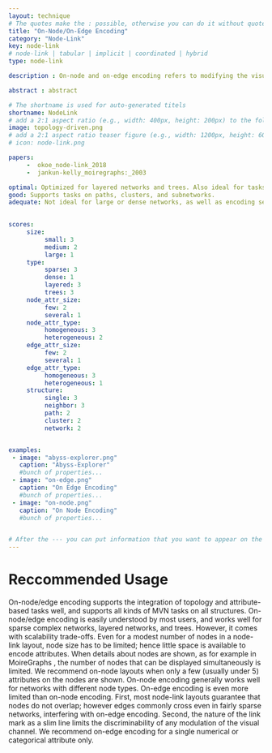 ```yaml
---
layout: technique
# The quotes make the : possible, otherwise you can do it without quotes
title: "On-Node/On-Edge Encoding"
category: "Node-Link"
key: node-link
# node-link | tabular | implicit | coordinated | hybrid 
type: node-link

description : On-node and on-edge encoding refers to modifying the visual appearance (size, color) of a node or an edge or embedding marks (bar charts, line charts, etc.) in a node or an edge in a node-link diagram.

abstract : abstract

# The shortname is used for auto-generated titels
shortname: NodeLink
# add a 2:1 aspect ratio (e.g., width: 400px, height: 200px) to the folder /assets/images/papers/
image: topology-driven.png
# add a 2:1 aspect ratio teaser figure (e.g., width: 1200px, height: 600px) to the folder /assets/images/papers/
# icon: node-link.png

papers:
     -  okoe_node-link_2018
     -  jankun-kelly_moiregraphs:_2003

optimal: Optimized for layered networks and trees. Also ideal for tasks on single nodes or immediate neighbors.
good: Supports tasks on paths, clusters, and subnetworks.     
adequate: Not ideal for large or dense networks, as well as encoding several or heterogeneous edge attributes.
    

scores:
     size: 
          small: 3
          medium: 2
          large: 1
     type: 
          sparse: 3
          dense: 1
          layered: 3
          trees: 3
     node_attr_size: 
          few: 2
          several: 1
     node_attr_type: 
          homogeneous: 3
          heterogeneous: 2
     edge_attr_size: 
          few: 2
          several: 1
     edge_attr_type: 
          homogeneous: 3
          heterogeneous: 1
     structure: 
          single: 3
          neighbor: 3
          path: 2
          cluster: 2
          network: 2


examples:
 - image: "abyss-explorer.png"
   caption: "Abyss-Explorer"
   #bunch of properties...
 - image: "on-edge.png"
   caption: "On Edge Encoding"
   #bunch of properties...
 - image: "on-node.png"
   caption: "On Node Encoding"
   #bunch of properties...


# After the --- you can put information that you want to appear on the website using markdown formatting or HTML. A good example are acknowledgements, extra references, an erratum, etc.
---
```


# Reccommended Usage

On-node/edge encoding supports the integration of topology and attribute-based tasks well, and supports all kinds of MVN tasks on all structures. On-node/edge encoding is easily understood by most users, and works well for sparse complex networks, layered networks, and trees. However, it comes with scalability trade-offs. Even for a modest number of nodes in a node-link layout, node size has to be limited; hence little space is available to encode attributes. When details about nodes are shown, as for example in MoireGraphs , the number of nodes that can be displayed simultaneously is limited. We recommend on-node layouts when only a few (usually under 5) attributes on the nodes are shown. On-node encoding generally works well for networks with different node types. On-edge encoding is even more limited than on-node encoding. First, most node-link layouts guarantee that nodes do not overlap; however edges commonly cross even in fairly sparse networks, interfering with on-edge encoding. Second, the nature of the link mark as a slim line limits the discriminability of any modulation of the visual channel. We recommend on-edge encoding for a single numerical or categorical attribute only.  


